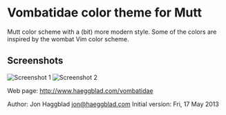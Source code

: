 Vombatidae color theme for Mutt
===============================

Mutt color scheme with a (bit) more modern style. Some of the colors are
inspired by the wombat Vim color scheme.

Screenshots
-----------

![Screenshot 1](http://www.haeggblad.com/vombatidae-mutt/img/vombatidae-mutt1.png)
![Screenshot 2](http://www.haeggblad.com/vombatidae-mutt/img/vombatidae-mutt2.png)

Web page: http://www.haeggblad.com/vombatidae

Author: Jon Haggblad <jon@haeggblad.com>
Initial version: Fri, 17 May 2013

